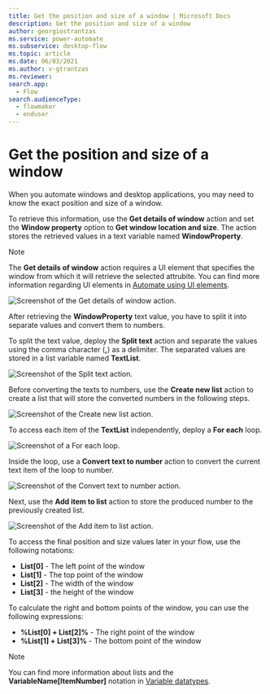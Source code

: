 ```yaml
---
title: Get the position and size of a window | Microsoft Docs
description: Get the position and size of a window
author: georgiostrantzas
ms.service: power-automate
ms.subservice: desktop-flow
ms.topic: article
ms.date: 06/03/2021
ms.author: v-gtrantzas
ms.reviewer:
search.app: 
  - Flow
search.audienceType: 
  - flowmaker
  - enduser
---
```


# Get the position and size of a window


When you automate windows and desktop applications, you may need to know the exact position and size of a window. 

To retrieve this information, use the **Get details of window** action and set the **Window property** option to **Get window location and size**. The action stores the retrieved values in a text variable named **WindowProperty**.

> [!NOTE]
> The **Get details of window** action requires a UI element that specifies the window from which it will retrieve the selected attrubite. You can find more information regarding UI elements in [Automate using UI elements](../ui-elements.md).

![Screenshot of the Get details of window action.](media/get-position-size-window/get-details-window-action.png)

After retrieving the **WindowProperty** text value, you have to split it into separate values and convert them to numbers.

To split the text value, deploy the **Split text** action and separate the values using the comma character (**,**) as a delimiter. The separated values are stored in a list variable named **TextList**.

![Screenshot of the Split text action.](media/get-position-size-window/split-text-action.png)

Before converting the texts to numbers, use the **Create new list** action to create a list that will store the converted numbers in the following steps.

![Screenshot of the Create new list action.](media/get-position-size-window/create-new-list-action.png)

To access each item of the **TextList** independently,  deploy a **For each** loop.

![Screenshot of a For each loop.](media/get-position-size-window/for-each-loop.png)

Inside the loop, use a **Convert text to number** action to convert the current text item of the loop to number.

![Screenshot of the Convert text to number action.](media/get-position-size-window/convert-text-number-action.png)

Next, use the **Add item to list** action to store the produced number to the previously created list.

![Screenshot of the Add item to list action.](media/get-position-size-window/add-item-list-action.png)

To access the final position and size values later in your flow, use the following notations:

- **List[0]** - The left point of the window
- **List[1]** - The top point of the window
- **List[2]** - The width of the window
- **List[3]** - the height of the window

To calculate the right and bottom points of the window, you can use the following expressions:

- **%List[0] + List[2]%** - The right point of the window
- **%List[1] + List[3]%** - The bottom point of the window

> [!NOTE]
> You can find more information about lists and the **VariableName\[ItemNumber\]** notation in [Variable datatypes](../variable-data-types.md).